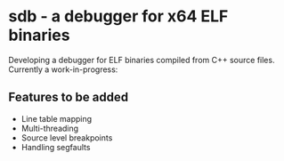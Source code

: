 # sdb - a debugger for x64 ELF binaries
Developing a debugger for ELF binaries compiled from C++ source files. Currently a work-in-progress:
## Features to be added
- Line table mapping
- Multi-threading
- Source level breakpoints
- Handling segfaults
